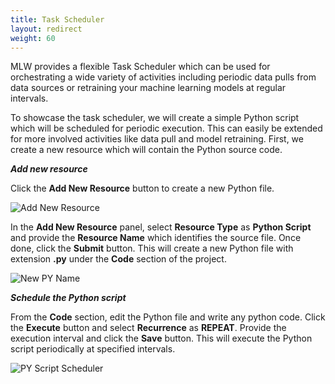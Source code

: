```yaml
---
title: Task Scheduler
layout: redirect
weight: 60
---
```


MLW provides a flexible Task Scheduler which can be used for orchestrating a wide variety of activities including periodic data pulls from data sources or retraining your machine learning models at regular intervals.

To showcase the task scheduler, we will create a simple Python script which will be scheduled for periodic execution. This can easily be extended for more involved activities like data pull and model retraining. First, we create a new resource which will contain the Python source code.

***Add new resource***

Click the **Add New Resource** button to create a new Python file.

![Add New Resource](/images/zementis/mlw-app-resource-add-new.png)

In the **Add New Resource** panel, select **Resource Type** as **Python Script** and provide the **Resource Name** which identifies the source file. Once done, click the **Submit** button. This will create a new Python file with extension **.py** under the **Code** section of the project.

![New PY Name](/images/zementis/mlw-app-resource-add-py.png)

***Schedule the Python script***

From the **Code** section, edit the Python file and write any python code. Click the **Execute** button and select **Recurrence** as **REPEAT**. Provide the execution interval and click the **Save** button. This will execute the Python script periodically at specified intervals.

![PY Script Scheduler](/images/zementis/mlw-app-sch.png)
